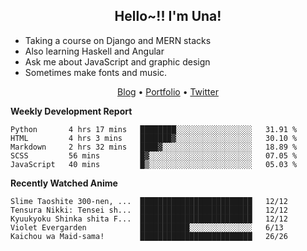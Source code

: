 <h2 align="center">
  Hello~!! I'm Una!
</h2>

- Taking a course on Django and MERN stacks
- Also learning Haskell and Angular
- Ask me about JavaScript and graphic design
- Sometimes make fonts and music.

<p align="center">
  <a href="https://anarchy.website/">Blog</a> &bull;
  <a href="https://una-ada.github.io/">Portfolio</a> &bull;
  <a href="https://twitter.com/unaxiii">Twitter</a>
</p>

**Weekly Development Report**

<!--START_SECTION:waka-->
```text
Python       4 hrs 17 mins   ████████░░░░░░░░░░░░░░░░░   31.91 % 
HTML         4 hrs 3 mins    ███████▓░░░░░░░░░░░░░░░░░   30.10 % 
Markdown     2 hrs 32 mins   ████▓░░░░░░░░░░░░░░░░░░░░   18.89 % 
SCSS         56 mins         █▓░░░░░░░░░░░░░░░░░░░░░░░   07.05 % 
JavaScript   40 mins         █▒░░░░░░░░░░░░░░░░░░░░░░░   05.03 % 
```
<!--END_SECTION:waka-->

**Recently Watched Anime**

<!-- RECENT-ANIME:START -->

    Slime Taoshite 300-nen, ...  █████████████████████████   12/12
    Tensura Nikki: Tensei sh...  █████████████████████████   12/12
    Kyuukyoku Shinka shita F...  █████████████████████████   12/12
    Violet Evergarden            ███████████░░░░░░░░░░░░░░   6/13
    Kaichou wa Maid-sama!        █████████████████████████   26/26
<!-- RECENT-ANIME:END -->
